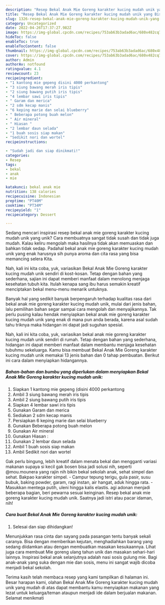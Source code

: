```yaml
---
description: "Resep Bekal Anak Mie Goreng karakter kucing mudah unik yang Bisa Manjain Lidah"
title: "Resep Bekal Anak Mie Goreng karakter kucing mudah unik yang Bisa Manjain Lidah"
slug: 1326-resep-bekal-anak-mie-goreng-karakter-kucing-mudah-unik-yang-bisa-manjain-lidah
category: Uncategorized
date: 2022-04-26T17:37:27.982Z
image: https://img-global.cpcdn.com/recipes/753ab63b3adad6ac/680x482cq70/bekal-anak-mie-goreng-karakter-kucing-mudah-unik-foto-resep-utama.jpg
hideToc: false
enableToc: true
enableTocContent: false
thumbnail: https://img-global.cpcdn.com/recipes/753ab63b3adad6ac/680x482cq70/bekal-anak-mie-goreng-karakter-kucing-mudah-unik-foto-resep-utama.jpg
cover: https://img-global.cpcdn.com/recipes/753ab63b3adad6ac/680x482cq70/bekal-anak-mie-goreng-karakter-kucing-mudah-unik-foto-resep-utama.jpg
author: Admin
authorAv: notfound
ratingvalue: 4.1
reviewcount: 23
recipeingredient:
- "1 kantong mie gepeng disini 4000 perkantong"
- "3 siung bawang merah iris tipis"
- "2 siung bawang putih iris tipis"
- "4 lembar sawi iris tipis"
- " Garam dan merica"
- "2 sdm kecap manis"
- "6 keping marie dan selai blueberry"
- " Beberapa potong buah melon"
- " Air mineral"
- " Hiasan "
- "2 lembar daun selada"
- "1 buah sosis siap makan"
- "Sedikit nori dan wortel"
recipeinstructions:

- "Sudah jadi dan siap dinikmati!"
categories:
- Resep
tags:
- bekal
- anak
- mie

katakunci: bekal anak mie 
nutrition: 138 calories
recipecuisine: Indonesian
preptime: "PT40M"
cooktime: "PT34M"
recipeyield: "1"
recipecategory: Dessert

---
```





Sedang mencari inspirasi resep bekal anak mie goreng karakter kucing mudah unik yang unik? Cara membuatnya sangat tidak susah dan tidak juga mudah. Kalau keliru mengolah maka hasilnya tidak akan memuaskan dan bahkan tidak sedap. Padahal bekal anak mie goreng karakter kucing mudah unik yang enak harusnya sih punya aroma dan cita rasa yang bisa memancing selera Kita.





Nah, kali ini kita coba, yuk, variasikan Bekal Anak Mie Goreng karakter kucing mudah unik sendiri di kost-kosan. Tetap dengan bahan yang sederhana, sajian ini dapat memberi manfaat dalam menolong menjaga kesehatan tubuh kita. Itulah kenapa sang ibu harus semakin kreatif menciptakan bekal menu-menu menarik untuknya.

Banyak hal yang sedikit banyak berpengaruh terhadap kualitas rasa dari bekal anak mie goreng karakter kucing mudah unik, mulai dari jenis bahan, lalu pemilihan bahan segar sampai cara mengolah dan menyajikannya. Tak perlu pusing kalau hendak menyiapkan bekal anak mie goreng karakter kucing mudah unik yang enak di mana pun anda berada, karena asal sudah tahu triknya maka hidangan ini dapat jadi suguhan spesial.






Nah, kali ini kita coba, yuk, variasikan bekal anak mie goreng karakter kucing mudah unik sendiri di rumah. Tetap dengan bahan yang sederhana, hidangan ini dapat memberi manfaat dalam membantu menjaga kesehatan tubuhmu sekeluarga. Kamu bisa membuat Bekal Anak Mie Goreng karakter kucing mudah unik memakai 13 jenis bahan dan 0 tahap pembuatan. Berikut ini cara dalam menyiapkan hidangannya.

<!--inarticleads1-->

##### Bahan-bahan dan bumbu yang diperlukan dalam menyiapkan Bekal Anak Mie Goreng karakter kucing mudah unik:

1. Siapkan 1 kantong mie gepeng (disini 4000 perkantong
1. Ambil 3 siung bawang merah iris tipis
1. Ambil 2 siung bawang putih iris tipis
1. Siapkan 4 lembar sawi iris tipis
1. Gunakan  Garam dan merica
1. Sediakan 2 sdm kecap manis
1. Persiapkan 6 keping marie dan selai blueberry
1. Gunakan  Beberapa potong buah melon
1. Gunakan  Air mineral
1. Gunakan  Hiasan :
1. Gunakan 2 lembar daun selada
1. Ambil 1 buah sosis siap makan
1. Ambil Sedikit nori dan wortel


Gak perlu bingung, lebih kreatif dalam menata bekal dan mengganti variasi makanan supaya si kecil gak bosen bisa jadi solusi nih, seperti @mou.mounera yang rajin nih bikin bekal sekolah anak, sehat simpel dan sehat. Bakpao karakter simpel. - Campur tepung terigu, gula pasir, susu bubuk, baking powder, garam, ragi instan, air hangat, aduk hingga rata. - Masukkan mentega putih, uleni hingga kalis elastis. agi adonan menjadi beberapa bagian, beri pewarna sesuai keinginan. Resep bekal anak mie goreng karakter kucing mudah unik. Saatnya jadi istri atau pacar idaman, nih! 

<!--inarticleads2-->

##### Cara buat Bekal Anak Mie Goreng karakter kucing mudah unik:


1. Selesai dan siap dihidangkan!

Menunjukkan rasa cinta dan sayang pada pasangan tentu banyak sekali caranya. Bisa dengan memberikan kejutan, menghadiahkan barang yang sedang diidamkan atau dengan membuatkan masakan kesukaannya. Lihat juga cara membuat Mie goreng ulang tahun unik dan masakan sehari-hari lainnya. Inspirasi bekal anak selanjutnya adalah nasi sosis gulung mie. Bagi anak-anak yang suka dengan mie dan sosis, menu ini sangat wajib dicoba menjadi bekal sekolah. 

Terima kasih telah membaca resep yang kami tampilkan di halaman ini. Besar harapan kami, olahan Bekal Anak Mie Goreng karakter kucing mudah unik yang mudah di atas dapat membantu kamu menyiapkan makanan yang lezat untuk keluarga/teman ataupun menjadi ide dalam berjualan makanan. Selamat menikmati
